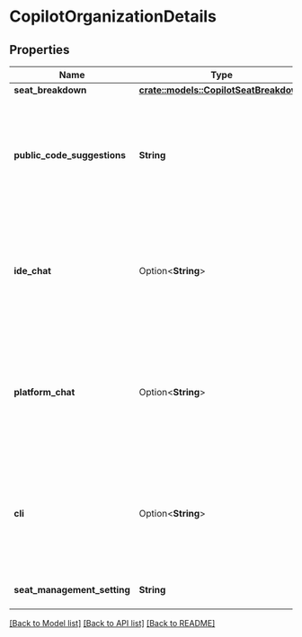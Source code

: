# CopilotOrganizationDetails

## Properties

Name | Type | Description | Notes
------------ | ------------- | ------------- | -------------
**seat_breakdown** | [**crate::models::CopilotSeatBreakdown**](copilot-seat-breakdown.md) |  | 
**public_code_suggestions** | **String** | The organization policy for allowing or disallowing Copilot to make suggestions that match public code. | 
**ide_chat** | Option<**String**> | The organization policy for allowing or disallowing organization members to use Copilot Chat within their editor. | [optional]
**platform_chat** | Option<**String**> | The organization policy for allowing or disallowing organization members to use Copilot features within github.com. | [optional]
**cli** | Option<**String**> | The organization policy for allowing or disallowing organization members to use Copilot within their CLI. | [optional]
**seat_management_setting** | **String** | The mode of assigning new seats. | 

[[Back to Model list]](../README.md#documentation-for-models) [[Back to API list]](../README.md#documentation-for-api-endpoints) [[Back to README]](../README.md)



